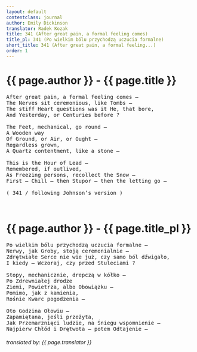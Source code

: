 ```yaml
---
layout: default
contentclass: journal
author: Emily Dickinson
translator: Radek Kozak
title: 341 (After great pain, a formal feeling comes)
title_pl: 341 (Po wielkim bólu przychodzą uczucia formalne)
short_title: 341 (After great pain, a formal feeling...)
order: 1
---
```


<h1 class="poem-title">{{ page.author }} - {{ page.title }}</h1>

<pre class="poem">
After great pain, a formal feeling comes —
The Nerves sit ceremonious, like Tombs —
The stiff Heart questions was it He, that bore,
And Yesterday, or Centuries before ?

The Feet, mechanical, go round —
A Wooden way
Of Ground, or Air, or Ought —
Regardless grown,
A Quartz contentment, like a stone —

This is the Hour of Lead —
Remembered, if outlived,
As Freezing persons, recollect the Snow —
First — Chill — then Stupor — then the letting go —

<span class="italic" style="font-size: 0.875rem">( 341 / following Johnson’s version )</span>
</pre>
<br/>
<h1 id="pl" class="poem-title">{{ page.author }} - {{ page.title_pl }}</h1>

<pre class="poem">
Po wielkim bólu przychodzą uczucia formalne —
Nerwy, jak Groby, stoją ceremonialnie —
Zdrętwiałe Serce nie wie już, czy samo ból dźwigało,
I kiedy — Wczoraj, czy przed Stuleciami ?

Stopy, mechanicznie, drepczą w kółko —
Po Zdrewniałej drodze
Ziemi, Powietrza, albo Obowiązku —
Pomimo, jak z kamienia,
Rośnie Kwarc pogodzenia —

Oto Godzina Ołowiu —
Zapamiętana, jeśli przeżyta,
Jak Przemarznięci ludzie, na Śniegu wspomnienie —
Najpierw Chłód i Drętwota — potem Odtajenie —
</pre>

<h6 class="poem">translated by: {{ page.translator }}</h6>
